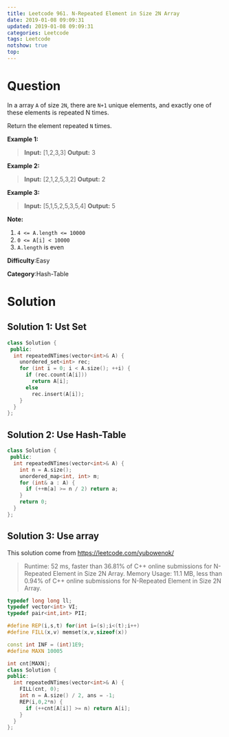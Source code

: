 ```yaml
---
title: Leetcode 961. N-Repeated Element in Size 2N Array
date: 2019-01-08 09:09:31
updated: 2019-01-08 09:09:31
categories: Leetcode
tags: Leetcode
notshow: true
top:
---
```


# Question

In a array  `A`  of size  `2N`, there are  `N+1`  unique elements, and exactly one of these elements is repeated N times.

Return the element repeated  `N`  times.

**Example 1:**

> **Input:** [1,2,3,3]
> **Output:** 3

**Example 2:**

> **Input:** [2,1,2,5,3,2]
> **Output:** 2

**Example 3:**

> **Input:** [5,1,5,2,5,3,5,4]
> **Output:** 5

**Note:**

1. `4 <= A.length <= 10000`
2. `0 <= A[i] < 10000`
3. `A.length`  is even

**Difficulty**:Easy

**Category**:Hash-Table

<!-- more -->

# Solution

## Solution 1: Ust Set

```cpp
class Solution {
 public:
  int repeatedNTimes(vector<int>& A) {
    unordered_set<int> rec;
    for (int i = 0; i < A.size(); ++i) {
      if (rec.count(A[i]))
        return A[i];
      else
        rec.insert(A[i]);
    }
  }
};
```

## Solution 2: Use Hash-Table

```cpp
class Solution {
 public:
  int repeatedNTimes(vector<int>& A) {
    int n = A.size();
    unordered_map<int, int> m;
    for (int& a : A) {
      if (++m[a] >= n / 2) return a;
    }
    return 0;
  }
};
```

## Solution 3: Use array

This solution come from https://leetcode.com/yubowenok/

> Runtime: 52 ms, faster than 36.81% of C++ online submissions for N-Repeated Element in Size 2N Array.
> Memory Usage: 11.1 MB, less than 0.94% of C++ online submissions for N-Repeated Element in Size 2N Array.

```cpp
typedef long long ll;
typedef vector<int> VI;
typedef pair<int,int> PII;

#define REP(i,s,t) for(int i=(s);i<(t);i++)
#define FILL(x,v) memset(x,v,sizeof(x))

const int INF = (int)1E9;
#define MAXN 10005

int cnt[MAXN];
class Solution {
public:
  int repeatedNTimes(vector<int>& A) {
    FILL(cnt, 0);
    int n = A.size() / 2, ans = -1;
    REP(i,0,2*n) {
      if (++cnt[A[i]] >= n) return A[i];
    }
  }
};
```